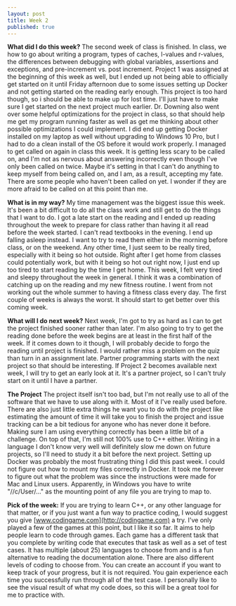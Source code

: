```yaml
---
layout: post
title: Week 2
published: true
---
```


**What did I do this week?**  The second week of class is finished. In class, we how to go about writing a program, types of caches, l-values and r-values, the differences between debugging with global variables, assertions and exceptions, and pre-increment vs. post increment. Project 1 was assigned at the beginning of this week as well, but I ended up not being able to officially get started on it until Friday afternoon due to some issues setting up Docker and not getting started on the reading early enough. This project is too hard though, so i should be able to make up for lost time. I'll just have to make sure I get started on the next project much earlier. Dr. Downing also went over some helpful optimizations for the project in class, so that should help me get my program running faster as well as get me thinking about other possible optimizations I could implement. I did end up getting Docker installed on my laptop as well without upgrading to Windows 10 Pro, but I had to do a clean install of the OS before it would work properly. I managed to get called on again in class this week. It is getting less scary to be called on, and I'm not as nervous about answering incorrectly even though I've only been called on twice. Maybe it's setting in that I can't do anything to keep myself from being called on, and I am, as a result, accepting my fate. There are some people who haven't been called on yet. I wonder if they are more afraid to be called on at this point than me.

**What is in my way?**  My time management was the biggest issue this week. It's been a bit difficult to do all the class work and still get to do the things that I want to do. I got a late start on the reading and I ended up reading throughout the week to prepare for class rather than having it all read before the week started. I can't read textbooks in the evening. I end up falling asleep instead. I want to try to read them either in the morning before class, or on the weekend. Any other time, I just seem to be really tired, especially with it being so hot outside. Right after I get home from classes could potentially work, but with it being so hot out right now, I just end up too tired to start reading by the time I get home. This week, I felt very tired and sleepy throughout the week in general. I think it was a combination of catching up on the reading and my new fitness routine. I went from not working out the whole summer to having a fitness class every day. The first couple of weeks is always the worst. It should start to get better over this coming week.

**What will I do next week?**  Next week, I'm got to try as hard as I can to get the project finished sooner rather than later. I'm also going to try to get the reading done before the week begins are at least in the first half of the week. If it comes down to it though, I will probably decide to forgo the reading until project is finished. I would rather miss a problem on the quiz than turn in an assignment late. Partner programming starts with the next project so that should be interesting. If Project 2 becomes available next week, I will try to get an early look at it. It's a partner project, so I can't truly start on it until I have a partner.

**The Project**  The project itself isn't too bad, but I'm not really use to all of the software that we have to use along with it. Most of it I've really used before. There are also just little extra things he want you to do with the project like estimating the amount of time it will take you to finish the project and issue tracking can be a bit tedious for anyone who has never done it before. Making sure I am using everything correctly has been a little bit of a challenge. On top of that, I'm still not 100% use to C++ either. Writing in a language I don't know very well will definitely slow me down on future projects, so I'll need to study it a bit before the next project. Setting up Docker was probably the most frustrating thing I did this past week. I could not figure out how to mount my files correctly in Docker. It took me forever to figure out what the problem was since the instructions were made for Mac and Linux users. Apparently, in Windows you have to write "//c/User/..." as the mounting point of any file you are trying to map to. 

**Pick of the week:**  If you are trying to learn C++, or any other language for that matter, or if you just want a fun way to practice coding, I would suggest you give [www.codingame.com](http://codingame.com) a try. I've only played a few of the games at this point, but I like it so far. It aims to help people learn to code through games. Each game has a different task that you complete by writing code that executes that task as well as a set of test cases. It has multiple (about 25) languages to choose from and is a fun alternative to reading the documentation alone. There are also different levels of coding to choose from. You can create an account if you want to keep track of your progress, but it is not required. You gain experience each time you successfully run through all of the test case. I personally like to see the visual result of what my code does, so this will be a great tool for me to practice with.
